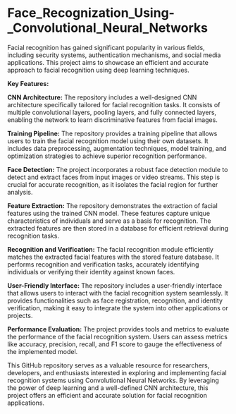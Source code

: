 # Face_Recognization_Using-_Convolutional_Neural_Networks

Facial recognition has gained significant popularity in various fields, including security systems, authentication mechanisms, and social media applications. This project aims to showcase an efficient and accurate approach to facial recognition using deep learning techniques.

**Key Features:**

**CNN Architecture:** The repository includes a well-designed CNN architecture specifically tailored for facial recognition tasks. It consists of multiple convolutional layers, pooling layers, and fully connected layers, enabling the network to learn discriminative features from facial images.

**Training Pipeline:** The repository provides a training pipeline that allows users to train the facial recognition model using their own datasets. It includes data preprocessing, augmentation techniques, model training, and optimization strategies to achieve superior recognition performance.

**Face Detection:** The project incorporates a robust face detection module to detect and extract faces from input images or video streams. This step is crucial for accurate recognition, as it isolates the facial region for further analysis.

**Feature Extraction:** The repository demonstrates the extraction of facial features using the trained CNN model. These features capture unique characteristics of individuals and serve as a basis for recognition. The extracted features are then stored in a database for efficient retrieval during recognition tasks.

**Recognition and Verification:** The facial recognition module efficiently matches the extracted facial features with the stored feature database. It performs recognition and verification tasks, accurately identifying individuals or verifying their identity against known faces.

**User-Friendly Interface:** The repository includes a user-friendly interface that allows users to interact with the facial recognition system seamlessly. It provides functionalities such as face registration, recognition, and identity verification, making it easy to integrate the system into other applications or projects.

**Performance Evaluation:** The project provides tools and metrics to evaluate the performance of the facial recognition system. Users can assess metrics like accuracy, precision, recall, and F1 score to gauge the effectiveness of the implemented model.

This GitHub repository serves as a valuable resource for researchers, developers, and enthusiasts interested in exploring and implementing facial recognition systems using Convolutional Neural Networks. By leveraging the power of deep learning and a well-defined CNN architecture, this project offers an efficient and accurate solution for facial recognition applications.
